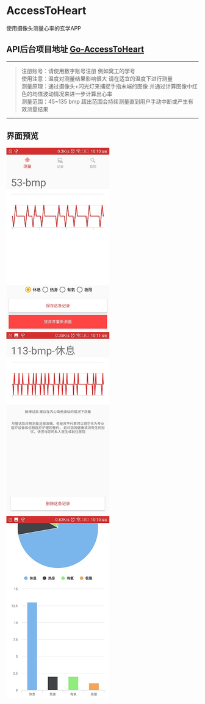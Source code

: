 # AccessToHeart
使用摄像头测量心率的玄学APP
## API后台项目地址 <a href="https://github.com/1996scarlet/Go-AccessToHeart/">Go-AccessToHeart</a>
------------------
> 注册账号：请使用数字账号注册 例如窝工的学号   
> 使用注意：温度对测量结果影响很大 请在适宜的温度下进行测量   
> 测量原理：通过摄像头+闪光灯来捕捉手指末端的图像 并通过计算图像中红色的均值波动情况来进一步计算出心率   
> 测量范围：45~135 bmp 超出范围会持续测量直到用户手动中断或产生有效测量结果   
------------------
## 界面预览
![avatar](/img/1.jpg)![avatar](/img/2.jpg)![avatar](/img/3.jpg)
